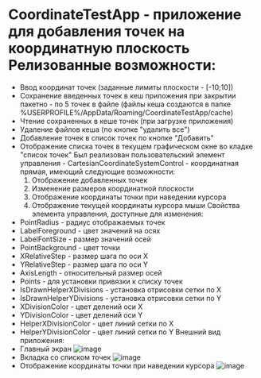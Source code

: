 # CoordinateTestApp - приложение для добавления точек на координатную плоскость  Релизованные возможности:
- Ввод координат точек (заданные лимиты плоскости - [-10;10])
- Сохранение введенных точек в кеш приложения при закрытии пакетно - по 5 точек в файле (файлы кеша создаются в папке %USERPROFILE%/AppData/Roaming/CoordinateTestApp/cache)
- Чтение сохраненных в кеше точек (при загрузке приложения)
- Удаление файлов кеша (по кнопке "удалить все")
- Добавление точек в список точек по кнопке "Добавить"
- Отображение списка точек в текущем графическом окне во кладке "список точек"  Был реализован пользовательский элемент управления - CartesianCoordinateSystemControl - координатная прямая, имеющий следующие возможности:
  1. Отображение добавленных точек
  2. Изменение размеров координатной плоскости
  3. Отображение координаты точки при наведении курсора
  4. Отображение текущей координаты курсора мыши
  Свойства элемента управления, доступные для изменения:
- PointRadius - радиус отображаемых точек
- LabelForeground - цвет значений на осях
- LabelFontSize - размер значений осей
- PointBackground - цвет точки
- XRelativeStep - размер шага по оси Х
- YRelativeStep - размер шага по оси Y
- AxisLength - относительный размер осей
- Points - для установки привязки к списку точек
- IsDrawnHelperXDivisions - установка отрисовки сетки по X
- IsDrawnHelperYDivisions - установка отрисовки сетки по Y
- XDivisionColor - цвет делений оси X
- YDivisionColor - цвет делений оси Y
- HelperXDivisionColor - цвет линий сетки по X
- HelperYDivisionColor - цвет линий сетки по Y
  Внешний вид приложения:
- Главный экран
![image](https://github.com/Ksenia-gra/CoordinateTestApp/assets/58133251/f40de812-62c0-4b4f-9a40-d11cf76aa7da)
- Вкладка со списком точек
![image](https://github.com/Ksenia-gra/CoordinateTestApp/assets/58133251/bef5e3ed-60cc-4221-a29c-5a4543ddba37)
- Отображение координаты точки при наведении курсора
![image](https://github.com/Ksenia-gra/CoordinateTestApp/assets/58133251/e358afb2-bc56-43ec-a23b-5da30cb88961)


